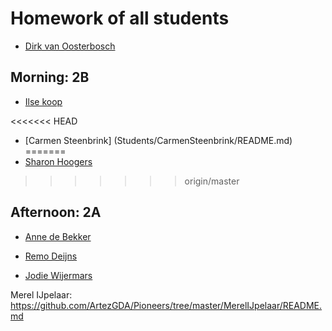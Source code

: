 # Homework of all students

- [Dirk van Oosterbosch](Students/Dirk/README.md)

## Morning: 2B
- [Ilse koop](Students/IlseKoop/README.md)

<<<<<<< HEAD
- [Carmen Steenbrink] (Students/CarmenSteenbrink/README.md)
=======
- [Sharon Hoogers](Students/SharonHoogers/README.md)
>>>>>>> origin/master

## Afternoon: 2A

- [Anne de Bekker](Students/annedebekker/README.md)

- [Remo Deijns](Students/RemoDeijns/README.md)

- [Jodie Wijermars](Students/Jodie/README.md)

Merel IJpelaar: https://github.com/ArtezGDA/Pioneers/tree/master/MerelIJpelaar/README.md
